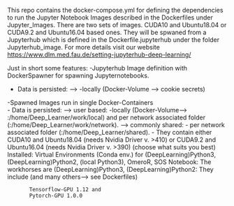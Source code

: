 This repo contains the docker-compose.yml for defining the dependencies to run the Jupyter Notebook Images described in the Dockerfiles under Jupyter_Images.
There are two sets of images. CUDA10 and Ubuntu18.04 or CUDA9.2 and Ubuntu16.04 based ones.
They will be spwaned from a Jupyterhub which is defined in the Dockerfile.jupyterhub under the folder Jupyterhub_image.
For more details visit our website https://www.dlm.med.fau.de/setting-jupyterhub-deep-learning/

Just in short some features:
-Jupyterhub Image definition with DockerSpawner for spawning Jupyternotebooks.
   - Data is persisted:
     --> -locally (Docker-Volume --> cookie secrets) 
         
 -Spawned Images run in single Docker-Containers        
    - Data is persisted:
     --> user based:
         -locally (Docker-Volume--> :/home/Deep_Learner/work/local) and per network associated folder       
          (:/home/Deep_Learner/work/network).
      --> commonly shared:
         - per network associated folder (:/home/Deep_Learner/shared).
     - They contain either CUDA10 and Ubuntu18.04 (needs Nvidia Driver v. >410) or CUDA9.2 and Ubuntu16.04 (needs Nvidia Driver 
       v. >390) (choose what suits you best)
       Installed:
       Virtual Environments (Conda env.) for (DeepLearning)Python3, (DeepLearning)Python2, (local Python3), OmeroR, SOS 
       Notebook:
         The workhorses are (DeepLearning)Python3, (DeepLearning)Python2:
         They include (and many others--> see Dockerfiles)
           
           Tensorflow-GPU 1.12 and
           Pytorch-GPU 1.0.0
       
        

